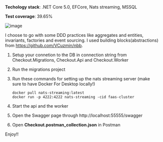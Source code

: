 
**Techology stack**: .NET Core 5.0, EFCore, Nats streaming, MSSQL

**Test coverage**: 39.65%

![image](https://user-images.githubusercontent.com/40390118/151759559-1a1abc36-b069-47d5-a8da-d75ae2196291.png)

I choose to go with some DDD practices like aggregates and entities, invariants, factories and event sourcing. I used building blocks(abstractions) from https://github.com/VCuzmin/nbb.

1. Setup your connetion to the DB in connection string from Checkout.Migrations, Checkout.Api and Checkout.Worker
2. Run the migrations project
3. Run these commands for setting up the nats streaming server (make sure to have Docker For Desktop locally!)

      ```
      docker pull nats-streaming:latest
      docker run -p 4222:4222 nats-streaming -cid faas-cluster
      ```
      
 4. Start the api and the worker
 5. Open the Swagger page through http://localhost:55555/swagger
 6. Open **Checkout.postman_collection.json** in Postman

Enjoy!!

